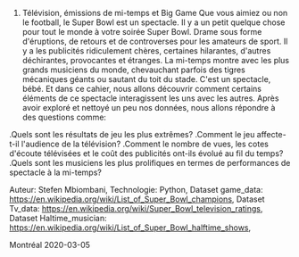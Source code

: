 1. Télévision, émissions de mi-temps et Big Game
Que vous aimiez ou non le football, le Super Bowl est un spectacle. Il y a un petit quelque chose pour tout le monde à votre soirée Super Bowl. Drame sous forme d'éruptions, de retours et de controverses pour les amateurs de sport. Il y a les publicités ridiculement chères, certaines hilarantes, d'autres déchirantes, provocantes et étranges. La mi-temps montre avec les plus grands musiciens du monde, chevauchant parfois des tigres mécaniques géants ou sautant du toit du stade. C'est un spectacle, bébé. Et dans ce cahier, nous allons découvrir comment certains éléments de ce spectacle interagissent les uns avec les autres. Après avoir exploré et nettoyé un peu nos données, nous allons répondre à des questions comme:

.Quels sont les résultats de jeu les plus extrêmes? .Comment le jeu affecte-t-il l'audience de la télévision? .Comment le nombre de vues, les cotes d'écoute télévisées et le coût des publicités ont-ils évolué au fil du temps? .Quels sont les musiciens les plus prolifiques en termes de performances de spectacle à la mi-temps?

Auteur: Stefen Mbiombani, Technologie: Python, Dataset game_data: https://en.wikipedia.org/wiki/List_of_Super_Bowl_champions, Dataset Tv_data: https://en.wikipedia.org/wiki/Super_Bowl_television_ratings, Dataset Haltime_musician: https://en.wikipedia.org/wiki/List_of_Super_Bowl_halftime_shows,

Montréal 2020-03-05
